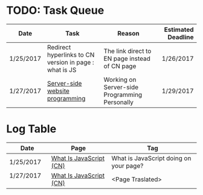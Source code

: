 # TODO: Task Queue
|Date|Task|Reason|Estimated Deadline|
|---|---|---|---:|
|1/25/2017|Redirect hyperlinks to CN version in page : what is JS|The link direct to EN page instead of CN page|1/26/2017|
|1/27/2017|[Server-side website programming](https://developer.mozilla.org/en-US/docs/Learn/Server-side)|Working on Server-side Programming Personally|1/29/2017|

# Log Table
| Date        | Page           |Tag|
| ------------- |-------------|---|
| 1/25/2017      |[What Is JavaScript (CN)](https://developer.mozilla.org/zh-CN/docs/Learn/JavaScript/First_steps/What_is_JavaScript)|What is JavaScript doing on your page?|
| 1/27/2017      |[What Is JavaScript (CN)](https://developer.mozilla.org/zh-CN/docs/Learn/JavaScript/First_steps/What_is_JavaScript)|\<Page Traslated\>|
